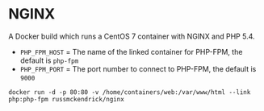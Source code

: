 NGINX
=============

A Docker build which runs a CentOS 7 container with NGINX and PHP 5.4.

- `PHP_FPM_HOST` = The name of the linked container for PHP-FPM, the default is `php-fpm`
- `PHP_FPM_PORT` = The port number to connect to PHP-FPM, the default is `9000`

```
docker run -d -p 80:80 -v /home/containers/web:/var/www/html --link php:php-fpm russmckendrick/nginx
```